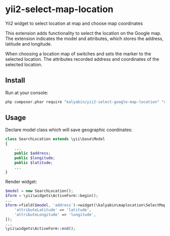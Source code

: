 # yii2-select-map-location
Yii2 widget to select location at map and choose map coordinates

This extension adds functionality to select the location on the Google map. The extension indicates the model and attributes, which stores the address, latitude and longitude.

When choosing a location map of switches and sets the marker to the selected location. The attributes recorded address and coordinates of the selected location.

## Install

Run at your console:
```bash
php composer.phar require "kalyabin/yii2-select-google-map-location" "dev-master"
```

## Usage

Declare model class which will save geographic coordinates:

```php
class SearchLocation extends \yii\base\Model
{
    ...
    public $address;
    public $longitude;
    public $latitude;
    ...
}
```

Render widget:
```php
$model = new SearchLocation();
$form = \yii\widgets\ActiveForm::begin();
...
$form->field($model, 'address')->widget(\kalyabin\maplocation\SelectMapLocationWidget::className(), [
    'attributeLatitude' => 'latitude',
    'attributeLongitude' => 'longitude',
]);
...
\yii\widgets\ActiveForm::end();
```
